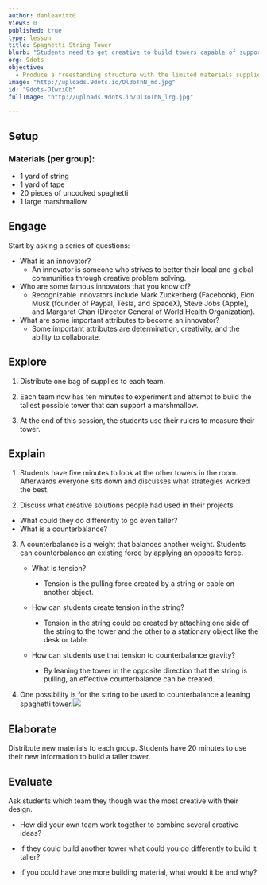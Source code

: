 ```yaml
---
author: danleavitt0
views: 0
published: true
type: lesson
title: Spaghetti String Tower
blurb: "Students need to get creative to build towers capable of supporting a marshmallow with only string, tape, and uncooked spaghetti."
org: 9dots
objective: 
  - Produce a freestanding structure with the limited materials supplied to them
image: "http://uploads.9dots.io/Ol3oThN_md.jpg"
id: "9dots-OIwxiOb"
fullImage: "http://uploads.9dots.io/Ol3oThN_lrg.jpg"

---
```


## Setup

### Materials (per group): 

- 1 yard of string
- 1 yard of tape
- 20 pieces of uncooked spaghetti
- 1 large marshmallow

## Engage

Start by asking a series of questions:

- What is an innovator? 
	- An innovator is someone who strives to better their local and global communities through creative problem solving.
- Who are some famous innovators that you know of?
	- Recognizable innovators include Mark Zuckerberg (Facebook), Elon Musk (founder of Paypal, Tesla, and SpaceX), Steve Jobs (Apple), and Margaret Chan (Director General of World Health Organization).
- What are some important attributes to become an innovator?  
	- Some important attributes are determination, creativity, and the ability to collaborate.

## Explore

1. Distribute one bag of supplies to each team.  

2. Each team now has ten minutes to experiment and attempt to build the tallest possible tower that can support a marshmallow. 

3. At the end of this session, the students use their rulers to measure their tower.

## Explain

1. Students have five minutes to look at the other towers in the room.  Afterwards everyone sits down and discusses what strategies worked the best. 

2. Discuss what creative solutions people had used in their projects. 

- What could they do differently to go even taller?
- What is a counterbalance?

3. A counterbalance is a weight that balances another weight.  Students can counterbalance an existing force by applying an opposite force. 

	- What is tension?
		- Tension is the pulling force created by a string or cable on another object.

	- How can students create tension in the string?
		- Tension in the string could be created by attaching one side of the string to the tower and the other to a stationary object like the desk or table.

	- How can students use that tension to counterbalance gravity?

		- By leaning the tower in the opposite direction that the string is pulling, an effective counterbalance can be created.


4. One possibility is for the string to be used to counterbalance a leaning spaghetti tower.![](http://uploads.9dots.io/OJEPMO1.png) 

## Elaborate
Distribute new materials to each group. Students have 20 minutes to use their new information to build a taller tower.

## Evaluate
Ask students which team they though was the most creative with their design. 

- How did your own team work together to combine several creative ideas? 

- If they could build another tower what could you do differently to build it taller?

- If you could have one more building material, what would it be and why?
